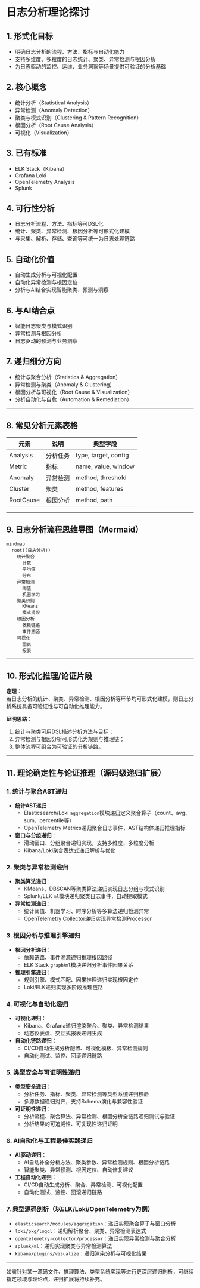 # 日志分析理论探讨

## 1. 形式化目标

- 明确日志分析的流程、方法、指标与自动化能力
- 支持多维度、多粒度的日志统计、聚类、异常检测与根因分析
- 为日志驱动的监控、运维、业务洞察等场景提供可验证的分析基础

## 2. 核心概念

- 统计分析（Statistical Analysis）
- 异常检测（Anomaly Detection）
- 聚类与模式识别（Clustering & Pattern Recognition）
- 根因分析（Root Cause Analysis）
- 可视化（Visualization）

## 3. 已有标准

- ELK Stack（Kibana）
- Grafana Loki
- OpenTelemetry Analysis
- Splunk

## 4. 可行性分析

- 日志分析流程、方法、指标等可DSL化
- 统计、聚类、异常检测、根因分析等可形式化建模
- 与采集、解析、存储、查询等可统一为日志处理链路

## 5. 自动化价值

- 自动生成分析与可视化配置
- 自动化异常检测与根因定位
- 分析与AI结合实现智能聚类、预测与洞察

## 6. 与AI结合点

- 智能日志聚类与模式识别
- 异常检测与根因分析
- 日志驱动的预测与业务洞察

## 7. 递归细分方向

- 统计与聚合分析（Statistics & Aggregation）
- 异常检测与聚类（Anomaly & Clustering）
- 根因分析与可视化（Root Cause & Visualization）
- 分析自动化与自愈（Automation & Remediation）

---

## 8. 常见分析元素表格

| 元素         | 说明           | 典型字段                |
|--------------|----------------|-------------------------|
| Analysis     | 分析任务       | type, target, config    |
| Metric       | 指标           | name, value, window     |
| Anomaly      | 异常检测       | method, threshold       |
| Cluster      | 聚类           | method, features        |
| RootCause    | 根因分析       | method, path            |

---

## 9. 日志分析流程思维导图（Mermaid）

```mermaid
mindmap
  root((日志分析))
    统计聚合
      计数
      平均值
      分布
    异常检测
      阈值
      机器学习
    聚类识别
      KMeans
      模式提取
    根因分析
      依赖链路
      事件溯源
    可视化
      图表
      报表
```

---

## 10. 形式化推理/论证片段

**定理：**  
若日志分析的统计、聚类、异常检测、根因分析等环节均可形式化建模，则日志分析系统具备可验证性与可自动化推理能力。

**证明思路：**  

1. 统计与聚类可用DSL描述分析方法与目标；
2. 异常检测与根因分析可形式化为规则与推理链；
3. 整体流程可组合为可验证的分析链路。

---

## 11. 理论确定性与论证推理（源码级递归扩展）

### 1. 统计与聚合AST递归

- **统计AST递归**：
  - Elasticsearch/Loki `aggregation`模块递归定义聚合算子（count、avg、sum、percentile等）
  - OpenTelemetry Metrics递归聚合日志事件，AST结构体递归推理指标
- **窗口与分组递归**：
  - 滑动窗口、分组聚合递归实现，支持多维度、多粒度分析
  - Kibana/Loki聚合表达式递归解析与优化

### 2. 聚类与异常检测递归

- **聚类算法递归**：
  - KMeans、DBSCAN等聚类算法递归实现日志分组与模式识别
  - Splunk/ELK `ml`模块递归聚类日志事件，自动提取模式
- **异常检测递归**：
  - 统计阈值、机器学习、时序分析等多算法递归检测异常
  - OpenTelemetry Collector递归实现异常检测Processor

### 3. 根因分析与推理引擎递归

- **根因分析递归**：
  - 依赖链路、事件溯源递归推理根因路径
  - ELK Stack `graph`/`ml`模块递归分析事件因果关系
- **推理引擎递归**：
  - 规则引擎、模式匹配、因果推理递归实现根因定位
  - Loki/ELK递归实现多阶段推理链路

### 4. 可视化与自动化递归

- **可视化递归**：
  - Kibana、Grafana递归渲染聚合、聚类、异常检测结果
  - 动态仪表盘、交互式报表递归生成
- **自动化链路递归**：
  - CI/CD自动生成分析配置、可视化模板、异常检测规则
  - 自动化测试、监控、回滚递归链路

### 5. 类型安全与可证明性递归

- **类型安全递归**：
  - 分析任务、指标、聚类、异常检测等类型系统递归校验
  - 多源数据递归对齐，支持Schema演化与兼容性验证
- **可证明性递归**：
  - 分析流程、聚合算法、异常检测、根因分析全链路递归测试与验证
  - 分析结果的可追溯性、可复现性递归证明

### 6. AI自动化与工程最佳实践递归

- **AI驱动递归**：
  - AI自动补全分析方法、聚类参数、异常检测规则、根因分析链路
  - 智能聚类、异常预测、根因定位、自动修复建议
- **工程自动化递归**：
  - CI/CD自动生成分析、聚合、异常检测、可视化配置
  - 自动化测试、监控、回滚递归链路

### 7. 典型源码剖析（以ELK/Loki/OpenTelemetry为例）

- `elasticsearch/modules/aggregation`：递归实现聚合算子与窗口分析
- `loki/pkg/logql`：递归解析聚合、聚类、异常检测表达式
- `opentelemetry-collector/processor`：递归实现异常检测与聚合分析
- `splunk/ml`：递归实现聚类与异常检测算法
- `kibana/plugins/visualize`：递归渲染分析与可视化结果

---

如需针对某一源码文件、推理算法、类型系统实现等进行更深层递归剖析，可继续指定领域与理论点，递归扩展将持续补充。
